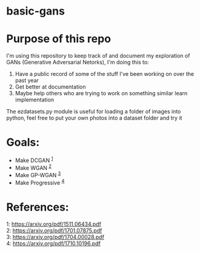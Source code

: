 # basic-gans

# Purpose of this repo
I'm using this repository to keep track of and document my exploration of GANs (Generative Adversarial Netorks),
I'm doing this to: 
1. Have a public record of some of the stuff I've been working on over the past year
2. Get better at documentation
3. Maybe help others who are trying to work on something similar learn implementation  
  
The ezdatasets.py module is useful for loading a folder of images into python, feel free to put your
own photos into a dataset folder and try it
# Goals:
- Make DCGAN <sup>[1](#fn1)</sup>
- Make WGAN <sup>[2](#fn2)</sup>
- Make GP-WGAN <sup>[3](#fn3)</sup>
- Make Progressive <sup>[4](#fn4)</sup>

# References:
<a name="fn1">1</a>: https://arxiv.org/pdf/1511.06434.pdf  
<a name="fn2">2</a>: https://arxiv.org/pdf/1701.07875.pdf  
<a name="fn3">3</a>: https://arxiv.org/pdf/1704.00028.pdf  
<a name="fn4">4</a>: https://arxiv.org/pdf/1710.10196.pdf  
